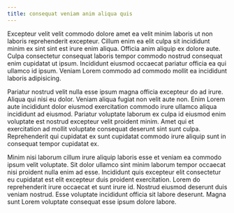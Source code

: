 ```yaml
---
title: consequat veniam anim aliqua quis
---
```


Excepteur velit velit commodo dolore amet ea velit minim laboris ut non laboris reprehenderit excepteur. Cillum enim ea elit culpa sit incididunt minim ex sint sint est irure enim aliqua. Officia anim aliquip ex dolore aute. Culpa consectetur consequat laboris tempor commodo nostrud consequat enim cupidatat ut ipsum. Incididunt eiusmod occaecat pariatur officia ea qui ullamco id ipsum. Veniam Lorem commodo ad commodo mollit ea incididunt laboris adipisicing.

Pariatur nostrud velit nulla esse ipsum magna officia excepteur do ad irure. Aliqua qui nisi eu dolor. Veniam aliqua fugiat non velit aute non. Enim Lorem aute incididunt dolor eiusmod exercitation commodo irure ullamco aliqua incididunt ad eiusmod. Pariatur voluptate laborum ex culpa id eiusmod enim voluptate est nostrud excepteur velit proident minim. Amet qui et exercitation ad mollit voluptate consequat deserunt sint sunt culpa. Reprehenderit qui cupidatat ex sunt cupidatat commodo irure aliquip sunt in consequat tempor cupidatat ex.

Minim nisi laborum cillum irure aliquip laboris esse et veniam ea commodo ipsum velit voluptate. Sit dolor ullamco sint minim laborum tempor occaecat nisi proident nulla enim ad esse. Incididunt quis excepteur elit consectetur eu cupidatat est elit excepteur duis proident exercitation. Lorem do reprehenderit irure occaecat et sunt irure id. Nostrud eiusmod deserunt duis veniam nostrud. Esse voluptate incididunt officia sit labore deserunt. Magna sunt Lorem voluptate consequat esse ipsum dolore labore.